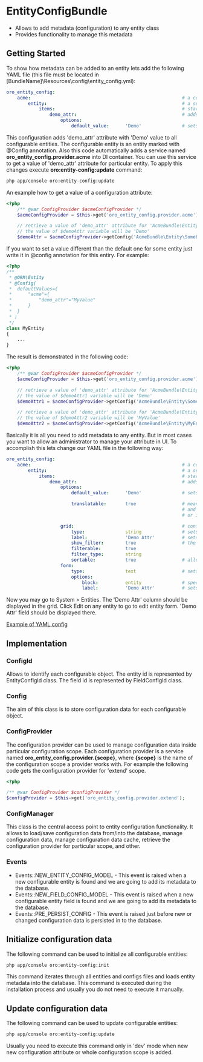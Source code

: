 EntityConfigBundle
==================
- Allows to add metadata (configuration) to any entity class
- Provides functionality to manage this metadata

Getting Started
---------------
To show how metadata can be added to an entity lets add the following YAML file (this file must be located in [BundleName]\Resources\config\entity_config.yml):
``` yaml
oro_entity_config:
    acme:                                                        # a configuration scope name
        entity:                                                  # a section describes en entity
            items:                                               # starts a description of entity attributes
                demo_attr:                                       # adds an attribute named 'demo_attr'
                    options:
                        default_value:      'Demo'               # sets the default value for 'demo_attr' attribute
```
This configuration adds 'demo_attr' attribute with 'Demo' value to all configurable entities. The configurable entity is an entity marked with @Config annotation. Also this code automatically adds a service named **oro_entity_config.provider.acme** into DI container. You can use this service to get a value of 'demo_attr' attribute for particular entity.
To apply this changes execute **oro:entity-config:update** command:
```bash
php app/console oro:entity-config:update
```
An example how to get a value of a configuration attribute:
``` php
<?php
    /** @var ConfigProvider $acmeConfigProvider */
    $acmeConfigProvider = $this->get('oro_entity_config.provider.acme');

    // retrieve a value of 'demo_attr' attribute for 'AcmeBundle\Entity\SomeEntity' entity
    // the value of $demoAttr variable will be 'Demo'
    $demoAttr = $acmeConfigProvider->getConfig('AcmeBundle\Entity\SomeEntity')->get('demo_attr');
```
If you want to set a value different than the default one for some entity just write it in @config annotation for this entiry. For example:
``` php
<?php
/**
 * @ORM\Entity
 * @Config(
 *  defaultValues={
 *      "acme"={
 *          "demo_attr"="MyValue"
 *      }
 *  }
 * )
 */
class MyEntity
{
    ...
}
```

The result is demonstrated in the following code:
``` php
<?php
    /** @var ConfigProvider $acmeConfigProvider */
    $acmeConfigProvider = $this->get('oro_entity_config.provider.acme');

    // retrieve a value of 'demo_attr' attribute for 'AcmeBundle\Entity\SomeEntity' entity
    // the value of $demoAttr1 variable will be 'Demo'
    $demoAttr1 = $acmeConfigProvider->getConfig('AcmeBundle\Entity\SomeEntity')->get('demo_attr');

    // retrieve a value of 'demo_attr' attribute for 'AcmeBundle\Entity\MyEntity' entity
    // the value of $demoAttr2 variable will be 'MyValue'
    $demoAttr2 = $acmeConfigProvider->getConfig('AcmeBundle\Entity\MyEntity')->get('demo_attr');
```
Basically it is all you need to add metadata to any entity. But in most cases you want to allow an administrator to manage your attribute in UI. To accomplish this lets change our YAML file in the following way:
``` yaml
oro_entity_config:
    acme:                                                        # a configuration scope name
        entity:                                                  # a section describes en entity
            items:                                               # starts a description of entity attributes
                demo_attr:                                       # adds an attribute named 'demo_attr'
                    options:
                        default_value:      'Demo'               # sets the default value for 'demo_attr' attribute

                        translatable:       true                 # means that value of this attribute is translation key
                                                                 # and actual value should be taken from translation table
                                                                 # or in twig via "|trans" filter

                    grid:                                        # configure a data grid to display 'demo_attr' attribute
                        type:               string               # sets the attribute type
                        label:              'Demo Attr'          # sets the data grid column name
                        show_filter:        true                 # the next three lines configure a filter for 'Demo Attr' column
                        filterable:         true
                        filter_type:        string
                        sortable:           true                 # allows an administrator to sort rows clicks on 'Demo Attr' column
                    form:
                        type:               text                 # sets the attribute type
                        options:
                            block:          entity               # specifies in which block on the form this attribute should be displayed
                            label:          'Demo Attr'          # sets the the label name
```
Now you may go to System > Entities. The 'Demo Attr' column should be displayed in the grid. Click Edit on any entity to go to edit entity form. 'Demo Attr' field should be displayed there.

[Example of YAML config](Resources/doc/configuration.md)

Implementation
--------------

### ConfigId
Allows to identify each configurable object. The entity id is represented by EntityConfigId class. The field id is represented by FieldConfigId class.

### Config
The aim of this class is to store configuration data for each configurable object.

### ConfigProvider
The configuration provider can be used to manage configuration data inside particular configuration scope. Each configuration provider is a service named **oro_entity_config.provider.{scope}**, where **{scope}** is the name of the configuration scope a provider works with.
For example the following code gets the configuration provider for 'extend' scope.
``` php
<?php

/** @var ConfigProvider $configProvider */
$configProvider = $this->get('oro_entity_config.provider.extend');
```

### ConfigManager
This class is the central access point to entity configuration functionality. It allows to load/save configuration data from/into the database, manage configuration data, manage configuration data cache, retrieve the configuration provider for particular scope, and other.

### Events
 - Events::NEW_ENTITY_CONFIG_MODEL - This event is raised when a new configurable entity is found and we are going to add its metadata to the database.
 - Events::NEW_FIELD_CONFIG_MODEL - This event is raised when a new configurable entity field is found and we are going to add its metadata to the database.
 - Events::PRE_PERSIST_CONFIG - This event is raised just before new or changed configuration data is persisted in to the database.

Initialize configuration data
-----------------------------
The following command can be used to initialize all configurable entities:
```bash
php app/console oro:entity-config:init
```
This command iterates through all entities and configs files and loads entity metadata into the database.
This command is executed during the installation process and usually you do not need to execute it manually.

Update configuration data
-------------------------
The following command can be used to update configurable entities:
```bash
php app/console oro:entity-config:update
```
Usually you need to execute this command only in 'dev' mode when new new configuration attribute or whole configuration scope is added.
